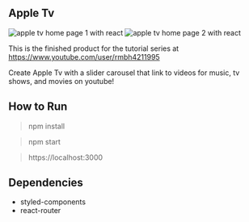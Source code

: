 ## Apple Tv

![apple tv home page 1 with react](https://github.com/rmbh4211995/apple-tv/master/src/res/read-me/homepage-1.png)
![apple tv home page 2 with react](https://github.com/rmbh4211995/apple-tv/master/src/res/read-me/homepage-2.png)

This is the finished product for the tutorial series at https://www.youtube.com/user/rmbh4211995

Create Apple Tv with a slider carousel that link to videos for music, tv shows, and movies on youtube!

## How to Run

> npm install

> npm start

> https://localhost:3000

## Dependencies

* styled-components
* react-router
